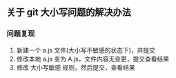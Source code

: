 ## 关于 git 大小写问题的解决办法

### 问题复现

1. 新建一个 a.js 文件(大小写不敏感的状态下)，并提交
2. 修改本地 a.js 变为 A.js，文件内容无变更，提交查看结果
3. 修改 大小写敏感 规则，然后提交，查看结果